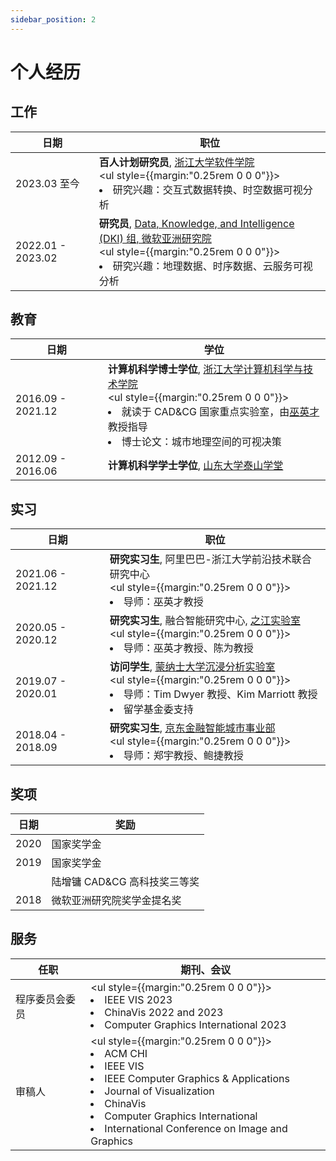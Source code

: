 ```yaml
---
sidebar_position: 2
---
```


# 个人经历

## 工作

| 日期              | 职位                                                                                                                                                                                                                                                       |
| ----------------- | ---------------------------------------------------------------------------------------------------------------------------------------------------------------------------------------------------------------------------------------------------------- |
| 2023.03 至今      | **百人计划研究员**, [浙江大学软件学院](http://www.cst.zju.edu.cn/cstenglish/main.htm)<br /><ul style={{margin:"0.25rem 0 0 0"}}><li>研究兴趣：交互式数据转换、时空数据可视分析</li></ul>                                                                   |
| 2022.01 - 2023.02 | **研究员**, [Data, Knowledge, and Intelligence (DKI) 组, 微软亚洲研究院](https://www.microsoft.com/en-us/research/group/data-knowledge-intelligence/)<br /><ul style={{margin:"0.25rem 0 0 0"}}><li>研究兴趣：地理数据、时序数据、云服务可视分析</li></ul> |

## 教育

| 日期              | 学位                                                                                                                                                                                                                                                         |
| ----------------- | ------------------------------------------------------------------------------------------------------------------------------------------------------------------------------------------------------------------------------------------------------------ |
| 2016.09 - 2021.12 | **计算机科学博士学位**, [浙江大学计算机科学与技术学院](http://www.en.cs.zju.edu.cn/)<br /><ul style={{margin:"0.25rem 0 0 0"}}><li>就读于 CAD&CG 国家重点实验室，由[巫英才](http://www.ycwu.org/)教授指导</li><li>博士论文：城市地理空间的可视决策</li></ul> |
| 2012.09 - 2016.06 | **计算机科学学士学位**, [山东大学泰山学堂](https://www.tsxt.sdu.edu.cn/)                                                                                                                                                                                     |

## 实习

| 日期              | 职位                                                                                                                                                                                          |
| ----------------- | --------------------------------------------------------------------------------------------------------------------------------------------------------------------------------------------- |
| 2021.06 - 2021.12 | **研究实习生**, 阿里巴巴-浙江大学前沿技术联合研究中心<br /><ul style={{margin:"0.25rem 0 0 0"}}><li>导师：巫英才教授</li></ul>                                                                |
| 2020.05 - 2020.12 | **研究实习生**, 融合智能研究中心, [之江实验室](https://zhejianglab.com/)<br /><ul style={{margin:"0.25rem 0 0 0"}}><li>导师：巫英才教授、陈为教授</li></ul>                                   |
| 2019.07 - 2020.01 | **访问学生**, [蒙纳士大学沉浸分析实验室](https://ialab.it.monash.edu/)<br /><ul style={{margin:"0.25rem 0 0 0"}}><li>导师：Tim Dwyer 教授、Kim Marriott 教授</li><li>留学基金委支持</li></ul> |
| 2018.04 - 2018.09 | **研究实习生**, [京东金融智能城市事业部](https://icity.jd.com/)<br /><ul style={{margin:"0.25rem 0 0 0"}}><li>导师：郑宇教授、鲍捷教授</li></ul>                                              |

## 奖项

| 日期 | 奖励                         |
| ---- | ---------------------------- |
| 2020 | 国家奖学金                   |
| 2019 | 国家奖学金                   |
|      | 陆增镛 CAD&CG 高科技奖三等奖 |
| 2018 | 微软亚洲研究院奖学金提名奖   |

## 服务

| 任职           | 期刊、会议                                                                                                                                                                                                                                                                 |
| -------------- | -------------------------------------------------------------------------------------------------------------------------------------------------------------------------------------------------------------------------------------------------------------------------- |
| 程序委员会委员 | <ul style={{margin:"0.25rem 0 0 0"}}><li>IEEE VIS 2023</li><li>ChinaVis 2022 and 2023</li><li>Computer Graphics International 2023</li></ul>                                                                                                                               |
| 审稿人         | <ul style={{margin:"0.25rem 0 0 0"}}><li>ACM CHI</li><li>IEEE VIS</li><li>IEEE Computer Graphics & Applications</li><li>Journal of Visualization</li><li>ChinaVis</li><li>Computer Graphics International</li><li>International Conference on Image and Graphics</li></ul> |
